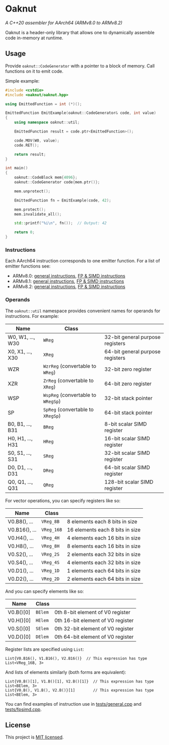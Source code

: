# Oaknut

*A C++20 assembler for AArch64 (ARMv8.0 to ARMv8.2)*

Oaknut is a header-only library that allows one to dynamically assemble code in-memory at runtime.

## Usage

Provide `oaknut::CodeGenerator` with a pointer to a block of memory. Call functions on it to emit code.

Simple example:

```cpp
#include <cstdio>
#include <oaknut/oaknut.hpp>

using EmittedFunction = int (*)();

EmittedFunction EmitExample(oaknut::CodeGenerator& code, int value)
{
    using namespace oaknut::util;

    EmittedFunction result = code.ptr<EmittedFunction>();

    code.MOV(W0, value);
    code.RET();

    return result;
}

int main()
{
    oaknut::CodeBlock mem{4096};
    oaknut::CodeGenerator code{mem.ptr()};

    mem.unprotect();

    EmittedFunction fn = EmitExample(code, 42);

    mem.protect();
    mem.invalidate_all();

    std::printf("%i\n", fn());  // Output: 42

    return 0;
}
```

### Instructions

Each AArch64 instruction corresponds to one emitter function. For a list of emitter functions see:
* ARMv8.0: [general instructions](include/oaknut/impl/mnemonics_generic_v8.0.inc.hpp), [FP & SIMD instructions](include/oaknut/impl/mnemonics_fpsimd_v8.0.inc.hpp)
* ARMv8.1: [general instructions](include/oaknut/impl/mnemonics_generic_v8.1.inc.hpp), [FP & SIMD instructions](include/oaknut/impl/mnemonics_fpsimd_v8.1.inc.hpp)
* ARMv8.2: [general instructions](include/oaknut/impl/mnemonics_generic_v8.2.inc.hpp), [FP & SIMD instructions](include/oaknut/impl/mnemonics_fpsimd_v8.2.inc.hpp)

### Operands

The `oaknut::util` namespace provides convenient names for operands for instructions. For example:

|Name|Class|  |
|----|----|----|
|W0, W1, ..., W30|`WReg`|32-bit general purpose registers|
|X0, X1, ..., X30|`XReg`|64-bit general purpose registers|
|WZR|`WzrReg` (convertable to `WReg`)|32-bit zero register|
|XZR|`ZrReg` (convertable to `XReg`)|64-bit zero register|
|WSP|`WspReg` (convertable to `WRegSp`)|32-bit stack pointer|
|SP|`SpReg` (convertable to `XRegSp`)|64-bit stack pointer|
|B0, B1, ..., B31|`BReg`|8-bit scalar SIMD register|
|H0, H1, ..., H31|`HReg`|16-bit scalar SIMD register|
|S0, S1, ..., S31|`SReg`|32-bit scalar SIMD register|
|D0, D1, ..., D31|`DReg`|64-bit scalar SIMD register|
|Q0, Q1, ..., Q31|`QReg`|128-bit scalar SIMD register|

For vector operations, you can specify registers like so:

|Name|Class|  |
|----|----|----|
|V0.B8(), ...|`VReg_8B`|8 elements each 8 bits in size|
|V0.B16(), ...|`VReg_16B`|16 elements each 8 bits in size|
|V0.H4(), ...|`VReg_4H`|4 elements each 16 bits in size|
|V0.H8(), ...|`VReg_8H`|8 elements each 16 bits in size|
|V0.S2(), ...|`VReg_2S`|2 elements each 32 bits in size|
|V0.S4(), ...|`VReg_4S`|4 elements each 32 bits in size|
|V0.D1(), ...|`VReg_1D`|1 elements each 64 bits in size|
|V0.D2(), ...|`VReg_2D`|2 elements each 64 bits in size|

And you can specify elements like so:

|Name|Class|  |
|----|----|----|
|V0.B()[0]|`BElem`|0th 8-bit element of V0 register|
|V0.H()[0]|`HElem`|0th 16-bit element of V0 register|
|V0.S()[0]|`SElem`|0th 32-bit element of V0 register|
|V0.D()[0]|`DElem`|0th 64-bit element of V0 register|

Register lists are specified using `List`:

```
List{V0.B16(), V1.B16(), V2.B16()}  // This expression has type List<VReg_16B, 3>
```

And lists of elements similarly (both forms are equivalent):

```
List{V0.B()[1], V1.B()[1], V2.B()[1]}  // This expression has type List<BElem, 3>
List{V0.B(), V1.B(), V2.B()}[1]        // This expression has type List<BElem, 3>
```

You can find examples of instruction use in [tests/general.cpp](tests/general.cpp) and [tests/fpsimd.cpp](tests/fpsimd.cpp).

## License

This project is [MIT licensed](LICENSE).
